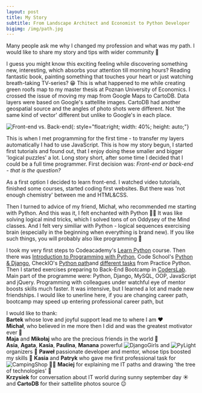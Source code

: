 ```yaml
---
layout: post
title: My Story
subtitle: From Landscape Architect and Economist to Python Developer
bigimg: /img/path.jpg
---
```


Many people ask me why I changed my profession and what was my path. I would like to share my story and tips with wider community 🙂 

I guess you might know this exciting feeling while discovering something new, interesting, which absorbs your attention till morning hours? Reading fantastic book, painting something that touches your heart or just watching breath-taking TV-series? 😁 This is what happened to me while creating green roofs map to my master thesis at Poznan University of Economics. I crossed the issue of moving my map from Google Maps to CartoDB. Data layers were based on Google's sattellite images. CartoDB had another geospatial source and the angles of photo shots were different. Not 'the same kind of vector' different but unlike to Google's in each place. 

![Front-end vs. Back-end](http://i.imgur.com/G7hDEvr.jpg){: style="float:right; width: 40%; height: auto;"}

This is when I met programming for the first time - to transfer my layers automatically I had to use JavaScript. This is how my story begun, I started first tutorials and found out, that I  enjoy doing these smaller and bigger 'logical puzzles' a lot. Long story short, after some time I decided that I could be a full time programmer. 
First decision was: _Front-end or back-end - that is the question?_ 

As a first option I decided to learn front-end. I watched video tutorials, finished some courses, started coding first websites. But there was 'not enough chemistry' between me and HTML&CSS. 

Then I turned to advice of my friend, Michał, who recommended me starting with Python. And this was it, I felt enchanted with Python 🐍😄 It was like solving logical mind tricks, which I solved tons of on Oddysey of the Mind classes. And I felt very similiar with Python - logical sequences exercising brain (especially in the beginning when everything is brand new). If you like such things, you will probably also like programming 🙂

I took my very first steps to Codeacademy's [Learn Python](https://www.codecademy.com/learn/learn-python) course. Then there was [Introduction to Programming with Python](https://mva.microsoft.com/en-us/training-courses/introduction-to-programming-with-python-8360?l=lqhuMxFz_8904984382), Code School's [Python & Django](https://www.codeschool.com/learn/python), CheckIO's [Python path](https://checkio.org/)and [different tasks](http://www.practicepython.org/) from Practice Python. Then I started exercises preparing to Back-End Bootcamp in [CodersLab](https://coderslab.pl/pl). Main part of the programme were: Python, Django, MySQL, OOP, JavaScript and jQuery. Programming with colleagues under watchful eye of mentor boosts skills much faster. It was intensive, but I learned a lot and made new friendships. I would like to unerline here, if you are changing career path, bootcamp may speed up entering professional career path, but 



I would like to thank:  
  **Bartek** whose love and joyful support lead me to where I am ❤️  
  **Michał**, who believed in me more then I did and was the greatest motivator ever 🚀  
  **Maja** and **Mikołaj** who are the precious friends in the world 💎  
  **Asia**, **Agata**, **Kasia**, **Paulina**, **Manana** powerful ![DjangoGirls]() and ![PyLight]() organizers 💪
  **Paweł** passionate developer and mentor, whose tips boosted my skills 💪
  **Kasia** and **Patryk** who gave me first professional task for ![CampingShop](https://www.campingshop.pl/) 👩‍💻
  **Maciej** for explaining me IT paths and drawing 'the tree of technologies' 🌳  
  **Krzysiek** for conversation about IT world during sunny september day ☀️   
  and **CartoDB** for their sattellite photos source 😉  
